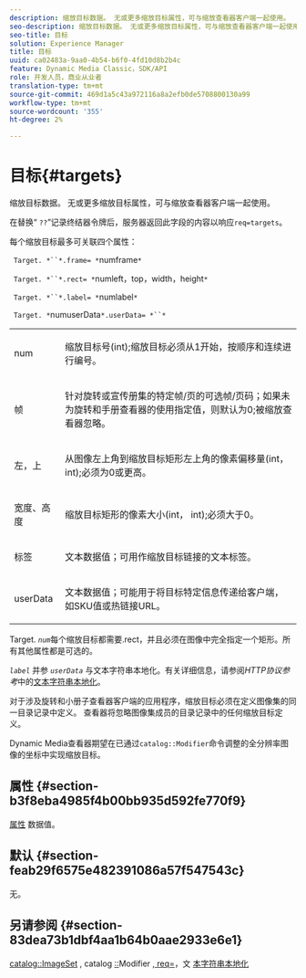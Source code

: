 ```yaml
---
description: 缩放目标数据。 无或更多缩放目标属性，可与缩放查看器客户端一起使用。
seo-description: 缩放目标数据。 无或更多缩放目标属性，可与缩放查看器客户端一起使用。
seo-title: 目标
solution: Experience Manager
title: 目标
uuid: ca02483a-9aa0-4b54-b6f0-4fd10d8b2b4c
feature: Dynamic Media Classic，SDK/API
role: 开发人员，商业从业者
translation-type: tm+mt
source-git-commit: 469d1a5c43a972116a8a2efb0de5708800130a99
workflow-type: tm+mt
source-wordcount: '355'
ht-degree: 2%

---
```



# 目标{#targets}

缩放目标数据。 无或更多缩放目标属性，可与缩放查看器客户端一起使用。

在替换“ `??`”记录终结器令牌后，服务器返回此字段的内容以响应`req=targets`。

每个缩放目标最多可关联四个属性：

` Target. *``*.frame= *`numframe`*`

` Target. *``*.rect= *`numleft，top，width，height`*`

` Target. *``*.label= *`numlabel`*`

` Target. *`numuserData`*.userData= *``*`

<table id="simpletable_4C20157A7A444DEB9959B335CAFBAEC8"> 
 <tr class="strow"> 
  <td class="stentry"> <p> <span class="codeph"> <span class="varname"> num  </span> </span> </p> </td> 
  <td class="stentry"> <p>缩放目标号(int);缩放目标必须从1开始，按顺序和连续进行编号。 </p> </td> 
 </tr> 
 <tr class="strow"> 
  <td class="stentry"> <p> <span class="codeph"> <span class="varname"> 帧  </span> </span> </p> </td> 
  <td class="stentry"> <p>针对旋转或宣传册集的特定帧/页的可选帧/页码；如果未为旋转和手册查看器的使用指定值，则默认为0;被缩放查看器忽略。 </p> </td> 
 </tr> 
 <tr class="strow"> 
  <td class="stentry"> <p> <span class="codeph"> <span class="varname"> 左，上  </span> </span> </p> </td> 
  <td class="stentry"> <p>从图像左上角到缩放目标矩形左上角的像素偏移量(int， int);必须为0或更高。 </p> </td> 
 </tr> 
 <tr class="strow"> 
  <td class="stentry"> <p> <span class="codeph"> <span class="varname"> 宽度、高度  </span> </span> </p> </td> 
  <td class="stentry"> <p>缩放目标矩形的像素大小(int， int);必须大于0。 </p> </td> 
 </tr> 
 <tr class="strow"> 
  <td class="stentry"> <p> <span class="codeph"> <span class="varname"> 标签  </span> </span> </p> </td> 
  <td class="stentry"> <p>文本数据值；可用作缩放目标链接的文本标签。 </p> </td> 
 </tr> 
 <tr class="strow"> 
  <td class="stentry"> <p> <span class="codeph"> <span class="varname"> userData  </span> </span> </p> </td> 
  <td class="stentry"> <p>文本数据值；可能用于将目标特定信息传递给客户端，如SKU值或热链接URL。 </p> </td> 
 </tr> 
</table>

Target. *`num`*&#x200B;每个缩放目标都需要.rect，并且必须在图像中完全指定一个矩形。所有其他属性都是可选的。

*`label`* 并参 *`userData`* 与文本字符串本地化。有关详细信息，请参阅&#x200B;*HTTP协议参考*&#x200B;中的[文本字符串本地化](/help/aem-is-ir-api/is-api/http-ref/image-serving-api-ref/c-http-protocol-reference/c-syntax-and-features/r-text-string-localization.md)。

对于涉及旋转和小册子查看器客户端的应用程序，缩放目标必须在定义图像集的同一目录记录中定义。 查看器将忽略图像集成员的目录记录中的任何缩放目标定义。

Dynamic Media查看器期望在已通过`catalog::Modifier`命令调整的全分辨率图像的坐标中实现缩放目标。

## 属性 {#section-b3f8eba4985f4b00bb935d592fe770f9}

[属性](/help/aem-is-ir-api/is-api/image-catalog/image-serving-api-ref/c-image-catalog-reference/c-overview/c-common-data-types/r-property-data.md) 数据值。

## 默认 {#section-feab29f6575e482391086a57f547543c}

无。

## 另请参阅 {#section-83dea73b1dbf4aa1b64b0aae2933e6e1}

[catalog::ImageSet](../../../../../../is-api/image-catalog/image-serving-api-ref/c-image-catalog-reference/c-image-svg-data-reference/c-image-data-reference/r-imageset-cat.md#reference-4764d347afd64afdaede9a74c7565256) , catalog [::](../../../../../../is-api/image-catalog/image-serving-api-ref/c-image-catalog-reference/c-image-svg-data-reference/c-image-data-reference/r-modifier-cat.md#reference-d2c6884b3a2248fab81a112d27969834)Modifier [, req=](/help/aem-is-ir-api/is-api/http-ref/image-serving-api-ref/c-http-protocol-reference/c-command-reference/r-req/r-req.md)，文 [本字符串本地化](/help/aem-is-ir-api/is-api/http-ref/image-serving-api-ref/c-http-protocol-reference/c-syntax-and-features/r-text-string-localization.md)
